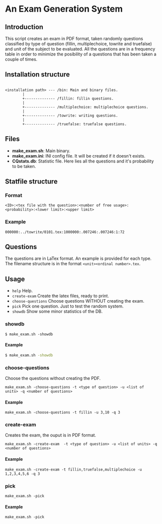 # An Exam Generation System

## Introduction

This script creates an exam in PDF format, taken randomly questions classified by type of question (fillin, multiplechoice, towrite and truefalse) and unit of the subject to be evaluated.
All the questions are in a frequency table in order to minimize the posibility of a questions that has been taken a couple of times.

## Installation structure

```

<installation path> --- /bin: Main and binary files.
        |
        +-------------- /fillin: fillin questions.
        |
        +-------------- /multiplechoice: multiplechoice questions.
        |
        +-------------- /towrite: writing questions.
        |
        +-------------- /truefalse: truefalse questions.
```

## Files

*  __make_exam.sh__: Main binary.
*  __make_exam.ini__: INI config file. It will be created if it doesn't exists. 
*  __CQstats.db__: Statistic file. Here lies all the questions and it's probability to be taken. 

## Statfile structure

### Format
```
<ID>:<tex file with the question>:<number of free usage>:<probability>:<lower limit>:<upper limit>
```

### Example
```
000000:../towrite/0101.tex:1000000:.007246:.007246:1:72
```

## Questions

The questions are in LaTex format. An example is provided for each type.
The filename structure is in the format ```<unit><ordinal number>.tex```.

## Usage

*  ```help```             Help.
*  ```create-exam```       Create the latex files, ready to print.
*  ```choose-questions```  Choose questions WITHOUT creating the exam.
*  ```pick```             Pick one question. Just to test the random system.
*  ```showdb```           Show some minor statistics of the DB.

### showdb

```
$ make_exam.sh -showdb
```

#### Example

```bash
$ make_exam.sh -showdb
```

### choose-questions

Choose the questions without creating the PDF.

```
make_exam.sh -choose-questions -t <type of question> -u <list of units> -q <number of questions>
```

#### Example

```
make_exam.sh -choose-questions -t fillin -u 3,10 -q 3
```

### create-exam

Creates the exam, the ouput is in PDF format.

```
make_exam.sh -create-exam  -t <type of question> -u <list of units> -q <number of questions>
```

#### Example

```
make_exam.sh -create-exam -t fillin,truefalse,multiplechoice -u 1,2,3,4,5,6 -q 3
```

### pick

```
make_exam.sh -pick
```

#### Example

```
make_exam.sh -pick
```